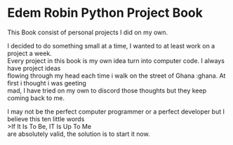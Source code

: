 # **Edem Robin Python Project Book** <br>
<p> This Book consist of personal projects I did on my own.</p>
<p>I decided to do something small at a time, I wanted to at least work on a project a week.<br>
 Every project in this book is my own idea turn into computer code. I always have project ideas<br>
 flowing through my head each time i walk on the street of Ghana :ghana. At first i thought i was geeting<br>
 mad, I have tried on my own to discord those thoughts but they keep coming back to me.
</p>
<p> I may not be the perfect computer programmer or a perfect developer but I believe this ten little words<br>
>If It Is To Be, IT Is Up To Me<br>
are absolutely valid, the solution is to start it now.
</p>